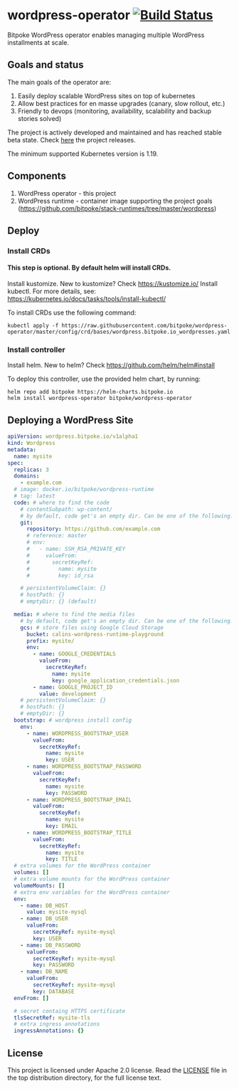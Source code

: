 wordpress-operator [![Build Status](https://ci.bitpoke.io/api/badges/bitpoke/wordpress-operator/status.svg)](https://ci.bitpoke.io/bitpoke/wordpress-operator)
===
Bitpoke WordPress operator enables managing multiple WordPress installments at scale.

## Goals and status

The main goals of the operator are:

1. Easily deploy scalable WordPress sites on top of kubernetes
2. Allow best practices for en masse upgrades (canary, slow rollout, etc.)
3. Friendly to devops (monitoring, availability, scalability and backup stories solved)

The project is actively developed and maintained and has reached stable beta state. Check [here](https://github.com/bitpoke/wordpress-operator/releases) the project releases.

The minimum supported Kubernetes version is 1.19.

## Components

1. WordPress operator - this project
2. WordPress runtime - container image supporting the project goals (https://github.com/bitpoke/stack-runtimes/tree/master/wordpress)

## Deploy

### Install CRDs

#### This step is optional. By default helm will install CRDs.

Install kustomize. New to kustomize? Check https://kustomize.io/
Install kubectl. For more details, see: https://kubernetes.io/docs/tasks/tools/install-kubectl/

To install CRDs use the following command:

```shell
kubectl apply -f https://raw.githubusercontent.com/bitpoke/wordpress-operator/master/config/crd/bases/wordpress.bitpoke.io_wordpresses.yaml
```

### Install controller

Install helm. New to helm? Check https://github.com/helm/helm#install

To deploy this controller, use the provided helm chart, by running:

```shell
helm repo add bitpoke https://helm-charts.bitpoke.io
helm install wordpress-operator bitpoke/wordpress-operator
```

## Deploying a WordPress Site

```yaml
apiVersion: wordpress.bitpoke.io/v1alpha1
kind: Wordpress
metadata:
  name: mysite
spec:
  replicas: 3
  domains:
    - example.com
  # image: docker.io/bitpoke/wordpress-runtime
  # tag: latest
  code: # where to find the code
    # contentSubpath: wp-content/
    # by default, code get's an empty dir. Can be one of the following:
    git:
      repository: https://github.com/example.com
      # reference: master
      # env:
      #   - name: SSH_RSA_PRIVATE_KEY
      #     valueFrom:
      #       secretKeyRef:
      #         name: mysite
      #         key: id_rsa

    # persistentVolumeClaim: {}
    # hostPath: {}
    # emptyDir: {} (default)

  media: # where to find the media files
    # by default, code get's an empty dir. Can be one of the following:
    gcs: # store files using Google Cloud Storage
      bucket: calins-wordpress-runtime-playground
      prefix: mysite/
      env:
        - name: GOOGLE_CREDENTIALS
          valueFrom:
            secretKeyRef:
              name: mysite
              key: google_application_credentials.json
        - name: GOOGLE_PROJECT_ID
          value: development
    # persistentVolumeClaim: {}
    # hostPath: {}
    # emptyDir: {}
  bootstrap: # wordpress install config
    env:
      - name: WORDPRESS_BOOTSTRAP_USER
        valueFrom:
          secretKeyRef:
            name: mysite
            key: USER
      - name: WORDPRESS_BOOTSTRAP_PASSWORD
        valueFrom:
          secretKeyRef:
            name: mysite
            key: PASSWORD
      - name: WORDPRESS_BOOTSTRAP_EMAIL
        valueFrom:
          secretKeyRef:
            name: mysite
            key: EMAIL
      - name: WORDPRESS_BOOTSTRAP_TITLE
        valueFrom:
          secretKeyRef:
            name: mysite
            key: TITLE
  # extra volumes for the WordPress container
  volumes: []
  # extra volume mounts for the WordPress container
  volumeMounts: []
  # extra env variables for the WordPress container
  env:
    - name: DB_HOST
      value: mysite-mysql
    - name: DB_USER
      valueFrom:
        secretKeyRef: mysite-mysql
        key: USER
    - name: DB_PASSWORD
      valueFrom:
        secretKeyRef: mysite-mysql
        key: PASSWORD
    - name: DB_NAME
      valueFrom:
        secretKeyRef: mysite-mysql
        key: DATABASE
  envFrom: []

  # secret containg HTTPS certificate
  tlsSecretRef: mysite-tls
  # extra ingress annotations
  ingressAnnotations: {}
```

## License

This project is licensed under Apache 2.0 license. Read the [LICENSE](LICENSE) file in the
top distribution directory, for the full license text.
